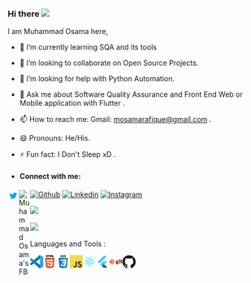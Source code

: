 ### Hi there <img src="https://media.giphy.com/media/hvRJCLFzcasrR4ia7z/giphy.gif" width="30px"> 


I am Muhammad Osama here, 

- 🔭 I’m currently learning SQA and its tools
- 👯 I’m looking to collaborate on Open Source Projects.
- 🤔 I’m looking for help with Python Automation.
- 💬 Ask me about Software Quality Assurance and Front End Web or Mobile application with Flutter .
- 📫 How to reach me: Gmail: mosamarafique@gmail.com .
- 😄 Pronouns: He/His.
- ⚡ Fun fact: I Don't Sleep xD .

- <h4 align="left">Connect with me:</h4>
<a href="https://twitter.com/itxomiqureshi">
  <img align="left" alt="Muhammad Osama's Twitter " width="22px" src="https://raw.githubusercontent.com/github/explore/80688e429a7d4ef2fca1e82350fe8e3517d3494d/topics/twitter/twitter.png" />
</a>
<a href="https://facebook.com/muhammad.osama.qureshi24/ ">
  <img align="left" alt="Muhammad Osama's FB " width="22px" src="https://i.pinimg.com/736x/ac/57/3b/ac573b439cde3dec8ca1c6739ae7f628.jpg" />
</a>

 [![Github](https://img.shields.io/badge/-Github-000?style=flat&logo=Github&logoColor=white)](https://github.com/Muhammad-Osama-Qureshi)
[![Linkedin](https://img.shields.io/badge/-LinkedIn-blue?style=flat&logo=Linkedin&logoColor=white)](https://www.linkedin.com/in/muhammad-osama-qureshi-4h2o)
[![Instagram](https://img.shields.io/badge/-Instagram-c13584?style=flat&labelColor=c13584&logo=instagram&logoColor=white)](https://www.instagram.com/m.osama.qureshi)




![](https://visitor-badge.glitch.me/badge?page_id=muhammad-osama-qureshi)





  <img width="48%" src="https://github-readme-streak-stats.herokuapp.com/?user=muhammad-osama-qureshi&theme=chartreuse-dark" />




Languages and Tools : 

<img align="left" alt="Visual Studio Code" width="26px" src="https://raw.githubusercontent.com/github/explore/80688e429a7d4ef2fca1e82350fe8e3517d3494d/topics/visual-studio-code/visual-studio-code.png" />
<img align="left" alt="HTML5" width="26px" src="https://raw.githubusercontent.com/github/explore/80688e429a7d4ef2fca1e82350fe8e3517d3494d/topics/html/html.png" />
<img align="left" alt="CSS3" width="26px" src="https://raw.githubusercontent.com/github/explore/80688e429a7d4ef2fca1e82350fe8e3517d3494d/topics/css/css.png" />
<img align="left" alt="JavaScript" width="26px" src="https://raw.githubusercontent.com/github/explore/80688e429a7d4ef2fca1e82350fe8e3517d3494d/topics/javascript/javascript.png" />
<img align="left" alt="React" width="26px" src="https://raw.githubusercontent.com/github/explore/80688e429a7d4ef2fca1e82350fe8e3517d3494d/topics/react/react.png" />
<img align="left" alt="Flutter" width="26px" src="https://raw.githubusercontent.com/github/explore/80688e429a7d4ef2fca1e82350fe8e3517d3494d/topics/flutter/flutter.png" />

<img align="left" alt="Git" width="26px" src="https://raw.githubusercontent.com/github/explore/80688e429a7d4ef2fca1e82350fe8e3517d3494d/topics/git/git.png" />
<img align="left" alt="GitHub" width="26px" src="https://raw.githubusercontent.com/github/explore/78df643247d429f6cc873026c0622819ad797942/topics/github/github.png" />








